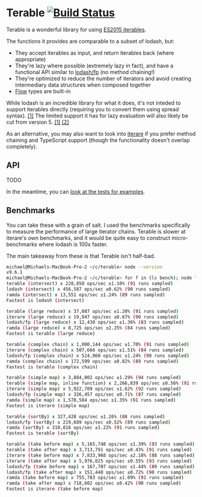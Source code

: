 # Terable [![Build Status](https://travis-ci.org/mwiencek/terable.svg?branch=master)](https://travis-ci.org/mwiencek/terable)

Terable is a wonderful library for using [ES2015 iterables](https://developer.mozilla.org/en-US/docs/Web/JavaScript/Reference/Iteration_protocols).

The functions it provides are comparable to a subset of lodash, but:

 * They accept iterables as input, and return iterables back (where appropriate)
 * They're lazy where possible (extremely lazy in fact), and have a functional API similar to [lodash/fp](https://github.com/lodash/lodash/wiki/FP-Guide) (no method chaining!)
 * They're optimized to reduce the number of iterators and avoid creating intermediary data structures when composed together
 * [Flow](https://flow.org/) types are built-in

While lodash is an incredible library for what it does, it's not inteded to support iterables directly (requiring you to convert them using spread syntax). [[1]](https://github.com/lodash/lodash/issues/737#issuecomment-232161961) The limited support it has for lazy evaluation will also likely be cut from version 5. [[1]](https://github.com/lodash/lodash/issues/3262#issuecomment-315407743) [[2]](https://github.com/lodash/lodash/issues/3601#issuecomment-359351086)

As an alternative, you may also want to look into [iterare](https://github.com/felixfbecker/iterare) if you prefer method chaining and TypeScript support (though the functionality doesn't overlap completely).

## API

TODO

In the meantime, you can [look at the tests for examples](https://github.com/mwiencek/terable/blob/master/src/test/all.test.js).

## Benchmarks

You can take these with a grain of salt. I used the benchmarks specifically to measure the performance of large iterator chains. Terable is slower at iterare's own benchmarks, and it would be quite easy to construct micro-benchmarks where lodash is 100x faster.

The main takeaway from these is that Terable isn't half-bad.

```bash
michael@Michaels-MacBook-Pro-2 ~/c/terable> node --version
v9.6.1
michael@Michaels-MacBook-Pro-2 ~/c/terable> for f in (ls bench); node "bench/$f"; echo; end
terable (intersect) x 228,850 ops/sec ±1.10% (91 runs sampled)
lodash (intersect) x 456,587 ops/sec ±0.62% (90 runs sampled)
ramda (intersect) x 13,551 ops/sec ±1.24% (89 runs sampled)
Fastest is lodash (intersect)

terable (large reduce) x 37,087 ops/sec ±1.20% (91 runs sampled)
iterare (large reduce) x 19,947 ops/sec ±0.67% (90 runs sampled)
lodash/fp (large reduce) x 12,430 ops/sec ±1.36% (83 runs sampled)
ramda (large reduce) x 8,725 ops/sec ±2.25% (84 runs sampled)
Fastest is terable (large reduce)

terable (complex chain) x 1,000,144 ops/sec ±1.70% (91 runs sampled)
iterare (complex chain) x 507,666 ops/sec ±1.51% (84 runs sampled)
lodash/fp (complex chain) x 524,060 ops/sec ±1.24% (90 runs sampled)
ramda (complex chain) x 172,599 ops/sec ±0.82% (89 runs sampled)
Fastest is terable (complex chain)

terable (simple map) x 3,884,002 ops/sec ±1.29% (94 runs sampled)
terable (simple map, inline function) x 2,266,839 ops/sec ±0.56% (91 runs sampled)
iterare (simple map) x 5,922,709 ops/sec ±1.62% (92 runs sampled)
lodash/fp (simple map) x 326,457 ops/sec ±0.71% (87 runs sampled)
ramda (simple map) x 1,578,584 ops/sec ±1.35% (91 runs sampled)
Fastest is iterare (simple map)

terable (sortBy) x 327,428 ops/sec ±1.26% (88 runs sampled)
lodash/fp (sortBy) x 219,689 ops/sec ±0.52% (89 runs sampled)
ramda (sortBy) x 310,816 ops/sec ±1.22% (91 runs sampled)
Fastest is terable (sortBy)

terable (take before map) x 5,165,748 ops/sec ±1.39% (93 runs sampled)
terable (take after map) x 3,713,791 ops/sec ±0.43% (91 runs sampled)
iterare (take before map) x 7,833,968 ops/sec ±2.18% (88 runs sampled)
iterare (take after map) x 5,976,025 ops/sec ±0.55% (93 runs sampled)
lodash/fp (take before map) x 167,707 ops/sec ±1.44% (89 runs sampled)
lodash/fp (take after map) x 151,440 ops/sec ±0.72% (90 runs sampled)
ramda (take before map) x 755,783 ops/sec ±1.09% (91 runs sampled)
ramda (take after map) x 718,602 ops/sec ±0.42% (90 runs sampled)
Fastest is iterare (take before map)
```

